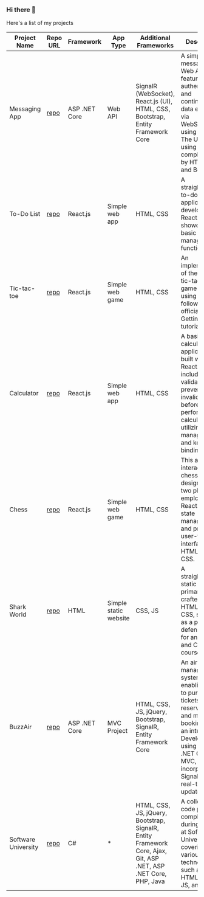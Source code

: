 ### Hi there 👋

Here's a list of my projects

| Project Name      | Repo URL                                             | Framework       | App Type         | Additional Frameworks        | Description                                                                                                                                                                                                                   |
|-------------------|------------------------------------------------------|-----------------|------------------|------------------------------|-------------------------------------------------------------------------------------------------------------------------------------------------------------------------------------------------------------------------------|
| Messaging App     | [repo](https://github.com/vladig98/Messaging-App)    | ASP .NET Core   | Web API          | SignalR (WebSocket), React.js (UI), HTML, CSS, Bootstrap, Entity Framework Core     | A simple messaging Web API app featuring JWT authentication and continuous data exchange via WebSockets using SignalR. The UI is built using React.js, complemented by HTML, CSS, and Bootstrap.                      |
| To-Do List        | [repo](https://github.com/vladig98/ToDoList-React)    | React.js        | Simple web app   | HTML, CSS                    | A straightforward to-do list application developed with React.js, showcasing basic state management functionality.                                                                                                      |
| Tic-tac-toe       | [repo](https://github.com/vladig98/TicTacToe-React)   | React.js        | Simple web game  | HTML, CSS                    | An implementation of the classic tic-tac-toe game created using React.js, following the official React.js Getting Started tutorial.                                                                                     |
| Calculator        | [repo](https://github.com/vladig98/Calculator-React.js) | React.js      | Simple web app   | HTML, CSS                    | A basic calculator application built with React.js. It includes data validation and prevents invalid inputs before performing calculations, utilizing state management and key binding events.                      |
| Chess             | [repo](https://github.com/vladig98/Chess-React.js)     | React.js        | Simple web game  | HTML, CSS                    | This app is an interactive chess game designed for two players. It employs React.js for state management and provides a user-friendly interface using HTML and CSS.                                                       |
| Shark World       | [repo](https://github.com/vladig98/SharkWorld)        | HTML            | Simple static website | CSS, JS                 | A straightforward static website primarily crafted with HTML and CSS, serving as a project defense exam for an HTML and CSS course.                                                                                       |
| BuzzAir           | [repo](https://github.com/vladig98/BuzzAir)            | ASP .NET Core   | MVC Project      | HTML, CSS, JS, jQuery, Bootstrap, SignalR, Entity Framework Core      | An airline management system enabling users to purchase tickets, make reservations, and manage bookings via an intuitive UI. Developed using ASP .NET Core MVC, it incorporates SignalR for real-time data updates.  |
| Software University | [repo](https://github.com/vladig98/SoftwareUniversity) | C#              | *                | HTML, CSS, JS, jQuery, Bootstrap, SignalR, Entity Framework Core, Ajax, Git, ASP .NET, ASP .NET Core, PHP, Java | A collection of code projects completed during studies at Software University, covering various technologies such as C#, HTML, CSS, JS, and more.                                                                          |


<!--
**vladig98/vladig98** is a ✨ _special_ ✨ repository because its `README.md` (this file) appears on your GitHub profile.

Here are some ideas to get you started:

- 🔭 I’m currently working on ...
- 🌱 I’m currently learning ...
- 👯 I’m looking to collaborate on ...
- 🤔 I’m looking for help with ...
- 💬 Ask me about ...
- 📫 How to reach me: ...
- 😄 Pronouns: ...
- ⚡ Fun fact: ...
-->
